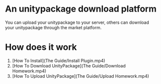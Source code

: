 # An unitypackage download platform
You can upload your unitypackage to your server, others can download your unitypackage through the market platform.



# How does it work

1. [How To Install](The Guide/Install Plugin.mp4)
2. [How To Download UnityPackage](The Guide/Download Homework.mp4)
3. [How To Upload UnityPackage](The Guide/Upload Homework.mp4)





